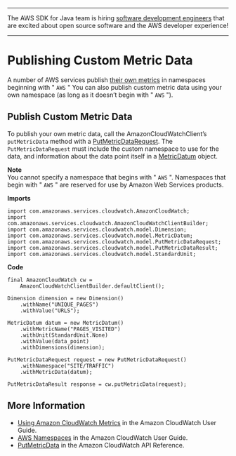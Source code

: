 --------

The AWS SDK for Java team is hiring [software development engineers](https://github.com/aws/aws-sdk-java-v2/issues/3156) that are excited about open source software and the AWS developer experience\!

--------

# Publishing Custom Metric Data<a name="examples-cloudwatch-publish-custom-metrics"></a>

A number of AWS services publish [their own metrics](https://docs.aws.amazon.com/AmazonCloudWatch/latest/monitoring/aws-namespaces.html) in namespaces beginning with " `AWS` " You can also publish custom metric data using your own namespace \(as long as it doesn’t begin with " `AWS` "\)\.

## Publish Custom Metric Data<a name="publish-custom-metric-data"></a>

To publish your own metric data, call the AmazonCloudWatchClient’s `putMetricData` method with a [PutMetricDataRequest](https://docs.aws.amazon.com/sdk-for-java/v1/reference/com/amazonaws/services/cloudwatch/model/PutMetricDataRequest.html)\. The `PutMetricDataRequest` must include the custom namespace to use for the data, and information about the data point itself in a [MetricDatum](https://docs.aws.amazon.com/sdk-for-java/v1/reference/com/amazonaws/services/cloudwatch/model/MetricDatum.html) object\.

**Note**  
You cannot specify a namespace that begins with " `AWS` "\. Namespaces that begin with " `AWS` " are reserved for use by Amazon Web Services products\.

 **Imports** 

```
import com.amazonaws.services.cloudwatch.AmazonCloudWatch;
import com.amazonaws.services.cloudwatch.AmazonCloudWatchClientBuilder;
import com.amazonaws.services.cloudwatch.model.Dimension;
import com.amazonaws.services.cloudwatch.model.MetricDatum;
import com.amazonaws.services.cloudwatch.model.PutMetricDataRequest;
import com.amazonaws.services.cloudwatch.model.PutMetricDataResult;
import com.amazonaws.services.cloudwatch.model.StandardUnit;
```

 **Code** 

```
final AmazonCloudWatch cw =
    AmazonCloudWatchClientBuilder.defaultClient();

Dimension dimension = new Dimension()
    .withName("UNIQUE_PAGES")
    .withValue("URLS");

MetricDatum datum = new MetricDatum()
    .withMetricName("PAGES_VISITED")
    .withUnit(StandardUnit.None)
    .withValue(data_point)
    .withDimensions(dimension);

PutMetricDataRequest request = new PutMetricDataRequest()
    .withNamespace("SITE/TRAFFIC")
    .withMetricData(datum);

PutMetricDataResult response = cw.putMetricData(request);
```

## More Information<a name="more-information"></a>
+  [Using Amazon CloudWatch Metrics](http://docs.aws.amazon.com/AmazonCloudWatch/latest/monitoring/working_with_metrics.html) in the Amazon CloudWatch User Guide\.
+  [AWS Namespaces](https://docs.aws.amazon.com/AmazonCloudWatch/latest/monitoring/aws-namespaces.html) in the Amazon CloudWatch User Guide\.
+  [PutMetricData](http://docs.aws.amazon.com/AmazonCloudWatch/latest/APIReference/API_PutMetricData.html) in the Amazon CloudWatch API Reference\.